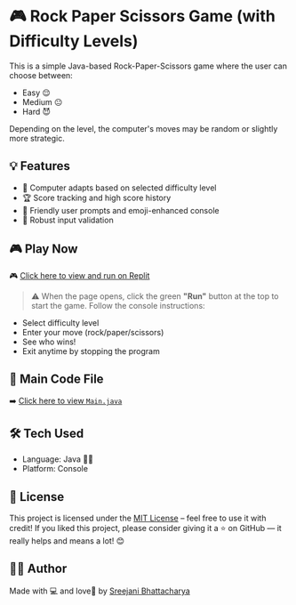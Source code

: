 # 🎮 Rock Paper Scissors Game (with Difficulty Levels)
This is a simple Java-based Rock-Paper-Scissors game where the user can choose between:
- Easy 😌
- Medium 😐
- Hard 😈

Depending on the level, the computer's moves may be random or slightly more strategic.


## 💡 Features

- 🧠 Computer adapts based on selected difficulty level
- 🏆 Score tracking and high score history
- 🙋 Friendly user prompts and emoji-enhanced console
- 🚫 Robust input validation

## 🎮 Play Now

  🎮 [Click here to view and run on Replit](https://replit.com/@bhattacharyasre/Rock-Paper-Scissors-with-difficulty-level?v=1)

> ⚠️ When the page opens, click the green **"Run"** button at the top to start the game.
> Follow the console instructions:
   - Select difficulty level
   - Enter your move (rock/paper/scissors)
   - See who wins!
   -  Exit anytime by stopping the program

## 📁 Main Code File

➡️ [Click here to view `Main.java`](https://github.com/SREEJANIIII/Rock-Paper-Scissors-with-difficulty-level/blob/main/Main.java)

## 🛠️ Tech Used

- Language: Java 🧑‍💻
- Platform: Console

## 📜 License

This project is licensed under the [MIT License](LICENSE) – feel free to use it with credit! 
If you liked this project, please consider giving it a ⭐ on GitHub — it really helps and means a lot! 😊

## 👩‍💻  Author

Made with 💻 and love🤍 by [Sreejani Bhattacharya](https://github.com/SREEJANIIII)
